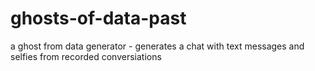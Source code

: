# ghosts-of-data-past
a ghost from data generator - generates a chat with text messages and selfies from recorded conversiations
